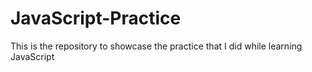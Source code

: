 # JavaScript-Practice
This is the repository to showcase the practice that I did while learning JavaScript
